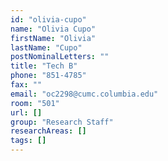 ```yaml
---
id: "olivia-cupo"
name: "Olivia Cupo"
firstName: "Olivia"
lastName: "Cupo"
postNominalLetters: ""
title: "Tech B"
phone: "851-4785"
fax: ""
email: "oc2298@cumc.columbia.edu"
room: "501"
url: []
group: "Research Staff"
researchAreas: []
tags: []
---
```

